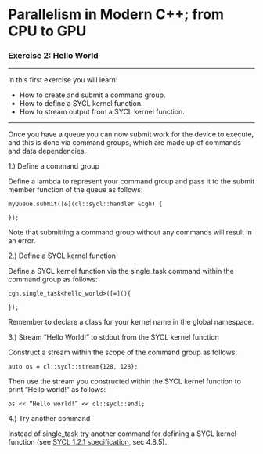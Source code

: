 # Parallelism in Modern C++; from CPU to GPU
### Exercise 2: Hello World

---

In this first exercise you will learn:
* How to create and submit a command group.
* How to define a SYCL kernel function.
* How to stream output from a SYCL kernel function.

---

Once you have a queue you can now submit work for the device to execute, and this is done via command groups, which are made up of commands and data dependencies.

1.) Define a command group

Define a lambda to represent your command group and pass it to the submit member function of the queue as follows:

```
myQueue.submit([&](cl::sycl::handler &cgh) {
  
});
```

Note that submitting a command group without any commands will result in an error.

2.) Define a SYCL kernel function

Define a SYCL kernel function via the single_task command within the command group as follows:

```
cgh.single_task<hello_world>([=](){

});
```

Remember to declare a class for your kernel name in the global namespace.

3.) Stream “Hello World!” to stdout from the SYCL kernel function

Construct a stream within the scope of the command group as follows:

```
auto os = cl::sycl::stream{128, 128};
```

Then use the stream you constructed within the SYCL  kernel function to print “Hello world!” as follows:

```
os << “Hello world!” << cl::sycl::endl;
```

4.) Try another command

Instead of single_task try another command for defining a SYCL kernel function (see [SYCL 1.2.1 specification][sycl-specification], sec 4.8.5).


[sycl-specification]: https://www.khronos.org/registry/SYCL/specs/sycl-1.2.1.pdf